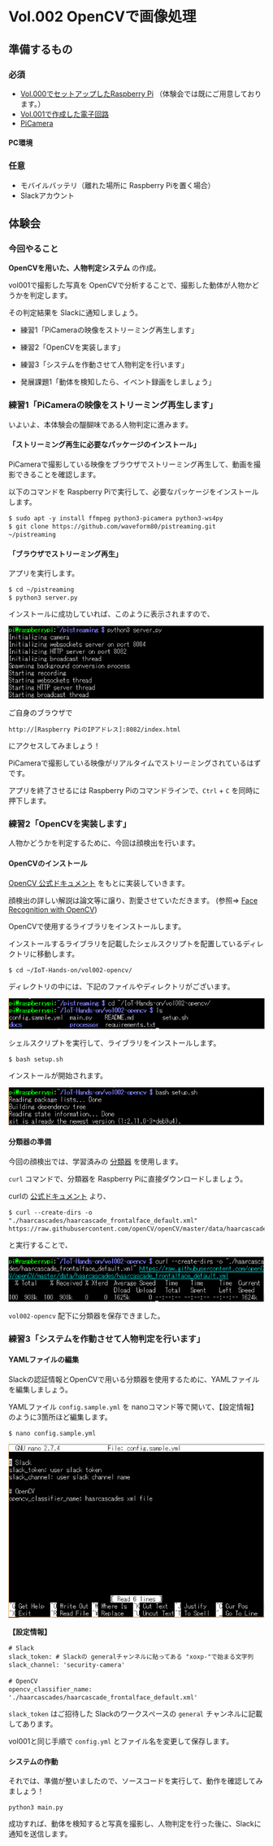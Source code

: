 # Vol.002 OpenCVで画像処理


## 準備するもの


### 必須

* [Vol.000でセットアップしたRaspberry Pi](../vol000-raspberrypi-setup/README.md)
（体験会では既にご用意しております。）
* [Vol.001で作成した電子回路](../vol001-pyroelectric-sensor/README.md)
* [PiCamera](https://www.amazon.co.jp/dp/B01D1D0DJ0)


#### PC環境

### 任意

* モバイルバッテリ（離れた場所に Raspberry Piを置く場合）
* Slackアカウント


## 体験会

### 今回やること

**OpenCVを用いた、人物判定システム** の作成。

vol001で撮影した写真を OpenCVで分析することで、撮影した動体が人物かどうかを判定します。

その判定結果を Slackに通知しましょう。

* 練習1「PiCameraの映像をストリーミング再生します」

* 練習2「OpenCVを実装します」

* 練習3「システムを作動させて人物判定を行います」

* 発展課題1「動体を検知したら、イベント録画をしましょう」


### 練習1「PiCameraの映像をストリーミング再生します」

いよいよ、本体験会の醍醐味である人物判定に進みます。


#### 「ストリーミング再生に必要なパッケージのインストール」

PiCameraで撮影している映像をブラウザでストリーミング再生して、動画を撮影できることを確認します。

以下のコマンドを Raspberry Piで実行して、必要なパッケージをインストールします。

```
$ sudo apt -y install ffmpeg python3-picamera python3-ws4py
$ git clone https://github.com/waveform80/pistreaming.git ~/pistreaming
```


#### 「ブラウザでストリーミング再生」

アプリを実行します。

```
$ cd ~/pistreaming
$ python3 server.py
```

インストールに成功していれば、このように表示されますので、

<img src="./docs/exercise1/pistreaming.png" alt="pistreaming" title="pistreaming">

ご自身のブラウザで

`http://[Raspberry PiのIPアドレス]:8082/index.html`

にアクセスしてみましょう！

PiCameraで撮影している映像がリアルタイムでストリーミングされているはずです。

アプリを終了させるには Raspberry Piのコマンドラインで、`Ctrl` + `C` を同時に押下します。


### 練習2「OpenCVを実装します」

人物かどうかを判定するために、今回は顔検出を行います。


#### OpenCVのインストール

[OpenCV 公式ドキュメント](https://docs.opencv.org/3.4.3/d7/d8b/tutorial_py_face_detection.html) をもとに実装していきます。

顔検出の詳しい解説は論文等に譲り、割愛させていただきます。
(参照=> [Face Recognition with OpenCV](https://docs.opencv.org/3.4.3/da/d60/tutorial_face_main.html))

OpenCVで使用するライブラリをインストールします。

インストールするライブラリを記載したシェルスクリプトを配置しているディレクトリに移動します。

```
$ cd ~/IoT-Hands-on/vol002-opencv/
```

ディレクトリの中には、下記のファイルやディレクトリがございます。

<img src="./docs/exercise2/ls.png" alt="ls" title="ls">

シェルスクリプトを実行して、ライブラリをインストールします。

```
$ bash setup.sh
```

インストールが開始されます。

<img src="./docs/exercise2/bash_setup.png" alt="bash_setup" title="bash_setup">


#### 分類器の準備

今回の顔検出では、学習済みの [分類器](https://github.com/OpenCV/OpenCV/blob/master/data/haarcascades/haarcascade_frontalface_default.xml) を使用します。

`curl` コマンドで、分類器を Raspberry Piに直接ダウンロードしましょう。

curlの [公式ドキュメント](https://github.com/curl/curl/tree/master/docs/cmdline-opts) より、

```
$ curl --create-dirs -o "./haarcascades/haarcascade_frontalface_default.xml" https://raw.githubusercontent.com/openCV/openCV/master/data/haarcascades/haarcascade_frontalface_default.xml
```

と実行することで、

<img src="./docs/exercise2/haarcascade_download.png" alt="bash_setup" title="bash_setup">

`vol002-opencv` 配下に分類器を保存できました。


### 練習3「システムを作動させて人物判定を行います」

#### YAMLファイルの編集

Slackの認証情報とOpenCVで用いる分類器を使用するために、YAMLファイルを編集しましょう。

YAMLファイル `config.sample.yml` を nanoコマンド等で開いて、【設定情報】のように3箇所ほど編集します。

```
$ nano config.sample.yml
```

<img src="./docs/exercise3/nano_config-sample-yml.png" alt="config" title="config">

**【設定情報】**
```
# Slack
slack_token: # Slackの generalチャンネルに貼ってある "xoxp-"で始まる文字列
slack_channel: 'security-camera'

# OpenCV
opencv_classifier_name: './haarcascades/haarcascade_frontalface_default.xml'
```

`slack_token` はご招待した Slackのワークスペースの `general` チャンネルに記載してあります。

vol001と同じ手順で `config.yml` とファイル名を変更して保存します。


#### システムの作動

それでは、準備が整いましたので、ソースコードを実行して、動作を確認してみましょう！

```
python3 main.py
```

成功すれば、動体を検知すると写真を撮影し、人物判定を行った後に、Slackに通知を送信します。
